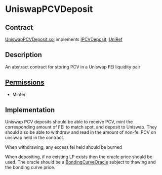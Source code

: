 # UniswapPCVDeposit

## Contract

[UniswapPCVDeposit.sol](https://github.com/fei-protocol/fei-protocol-core/blob/master/contracts/pcv/UniswapPCVDeposit.sol) implements [IPCVDeposit](https://github.com/fei-protocol/fei-protocol-core/wiki/IPCVDeposit), [UniRef](https://github.com/fei-protocol/fei-protocol-core/wiki/UniRef)

## Description

An abstract contract for storing PCV in a Uniswap FEI liquidity pair

## [Permissions](https://github.com/fei-protocol/fei-protocol-core/wiki/Permissions)

* Minter

## Implementation

Uniswap PCV deposits should be able to receive PCV, mint the corresponding amount of FEI to match spot, and deposit to Uniswap. They should also be able to withdraw and read in the amount of non-fei PCV on unsiwap held in the contract.

When withdrawing, any excess fei held should be burned

When depositing, if no existing LP exists then the oracle price should be used. The oracle should be a [BondingCurveOracle](https://github.com/fei-protocol/fei-protocol-core/wiki/BondingCurveOracle) subject to thawing and the bonding curve price.

